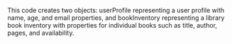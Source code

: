 This code creates two objects:
userProfile representing a user profile with name, age, and email properties,
and bookInventory representing a library book inventory with properties for 
individual books such as title, author, pages, and availability.